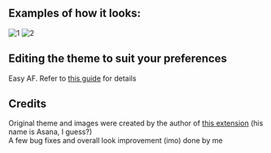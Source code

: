 ## Examples of how it looks:

![1](https://images2.imgbox.com/cd/02/YywaKNGw_o.png)
![2](https://images2.imgbox.com/41/3b/eGAIdNxR_o.png)

## Editing the theme to suit your preferences
Easy AF. Refer to [this guide](https://github.com/Patrick-Batenburg/GoogleChromeThemeCreationGuide) for details

## Credits
Original theme and images were created by the author of [this extension](https://chrome.google.com/webstore/detail/black-amoled-x21-pure-bla/gmojgjlmlhclfdfheokkcjngkbiidkaf) (his name is Asana, I guess?)
<br>
A few bug fixes and overall look improvement (imo) done by me
                                                
   
